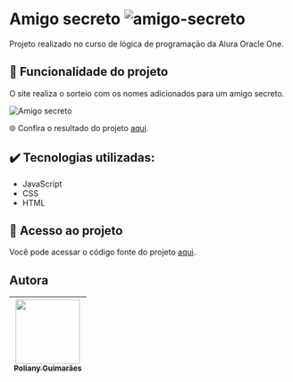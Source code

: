 # Amigo secreto ![amigo-secreto](https://github.com/user-attachments/assets/6c16c2a7-7014-4786-9b23-7aba3d83777b)
<p> Projeto realizado no curso de lógica de programação da Alura Oracle One.

## :hammer: Funcionalidade do projeto
O site realiza o sorteio com os nomes adicionados para um amigo secreto. 

![Amigo secreto](https://github.com/user-attachments/assets/58940d09-3adf-488e-96a8-d19584091cd1)

🌐​ Confira o resultado do projeto [aqui](https://amigo-secreto-two-kappa.vercel.app/).

## ✔️ Tecnologias utilizadas:
- JavaScript
- CSS
- HTML

## 📁 Acesso ao projeto

Você pode acessar o código fonte do projeto [aqui](https://github.com/PolianyG/Amigo-secreto).

## Autora 

| [<img loading="lazy" src="https://avatars.githubusercontent.com/u/196366649?v=4" width=115><br><sub>Poliany Guimarães</sub>](https://github.com/PolianyG) |
| :---: |

